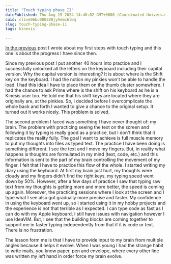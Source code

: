 ```yaml
---
title: "Touch typing phase II"
datePublished: Thu Aug 15 2024 14:40:02 GMT+0000 (Coordinated Universal Time)
cuid: clzve06bu000208jyhemc6lwq
slug: touch-typing-phase-ii
tags: kinesis

---
```


[In the previous](https://andrascsanyi.com/my-neovim-journey-touch-typing-with-10-fingers) post I wrote about my first steps with touch typing and this one is about the progress I have since then.

Since my previous post I put another 40 hours into practice and I successfully unlocked all the letters on the keyboard including their capital version. Why the capital version is interesting? It is about where is the Shift key on the keyboard. I had the notion my pinkies won't be able to handle the load. I had this idea I have to place them on the thumb cluster somewhere. I had the chance to ask Prime where is the shift on his keyboard as he is a Kinesis user too. He told me that his shift keys are located where they are originally are, at the pinkies. So, I decided before I overcomplicate the whole back and forth I wanted to give a chance to the original setup. It turned out it works nicely. This problem is solved.

The second problem I faced was something I have never thought of: my brain. The problem with practicing seeing the text on the screen and following it by typing is really good as a practice, but I don't think that it replicates the reality fully. The goal I want to achieve is full muscle memory to put my thoughts into files as typed text. The practice I have been doing is something different. I see the text and I move my fingers. But, in reality what happens is thoughts are formulated in my mind (text, code, etc.) and this information is sent to the part of my brain controlling the movement of my finger. I felt that I have to practice this flow of the whole. I started writing my diary using the keyboard. At first my brain just hurt, my thoughts were cloudy and my fingers didn't find the right keys, my typing speed went down by 50%. However, after a few days of practice I saw that typing raw text from my thoughts is getting more and more better, the speed is coming up again. Moreover, the practicing sessions where I look at the screen and I type what I see also got gradually more precise and faster. My confidence in using the keyboard went up, so I started using it in my hobby projects and the experience is not that terrible as I expected. I can type code as fast as I can do with my Apple keyboard. I still have issues with navigation however I use IdeaVIM. But, I see that the building blocks are coming together to support me in faster typing independently from that if it is code or text. There is no frustration.

The lesson form me is that I have to provide input to my brain from multiple angles because it helps it evolve. When I was young I had the strange habit to write mails, you know paper, pen and envelope, where every other line was written my left hand in order force my brain evolve.